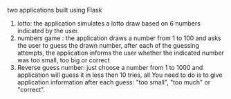 two applications built using Flask

1. lotto:
	the application simulates a lotto draw based on 6 numbers indicated by the user.
2. numbers game :
	the application draws a number from 1 to 100 and asks the user to guess the drawn number, after each of the guessing attempts, the application informs the user whether the indicated number was too 		small, too big or correct
3. Reverse guess number:
	just choose a number from 1 to 1000 and application will guess it in less then 10 tries, all You need to do is to give application information after each guess: "too small", "too much" or 		"correct".

